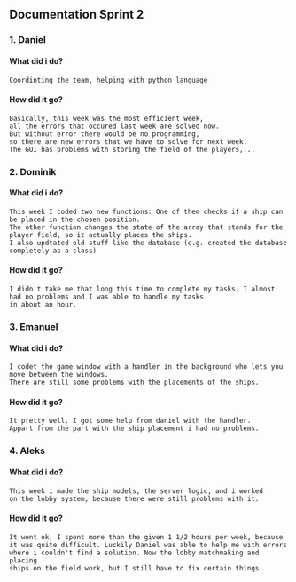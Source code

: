## Documentation Sprint 2

### 1. Daniel

#### What did i do?
    Coordinting the team, helping with python language
#### How did it go?
    Basically, this week was the most efficient week, 
    all the errors that occured last week are solved now.
    But without error there would be no programming, 
    so there are new errors that we have to solve for next week.
    The GUI has problems with storing the field of the players,...

### 2. Dominik

#### What did i do?
    This week I coded two new functions: One of them checks if a ship can be placed in the chosen position. 
    The other function changes the state of the array that stands for the player field, so it actually places the ships.
    I also updtated old stuff like the database (e.g. created the database completely as a class)
#### How did it go?
    I didn't take me that long this time to complete my tasks. I almost had no problems and I was able to handle my tasks
    in about an hour.
    

### 3. Emanuel

#### What did i do?
    I codet the game window with a handler in the background who lets you move between the windows. 
    There are still some problems with the placements of the ships.
#### How did it go?
    It pretty well. I got some help from daniel with the handler. 
    Appart from the part with the ship placement i had no problems.

### 4. Aleks

#### What did i do?
    This week i made the ship models, the server logic, and i worked 
    on the lobby system, because there were still problems with it.
#### How did it go?
    It went ok, I spent more than the given 1 1/2 hours per week, because 
    it was quite difficult. Luckily Daniel was able to help me with errors 
    where i couldn't find a solution. Now the lobby matchmaking and placing
    ships on the field work, but I still have to fix certain things.
    
